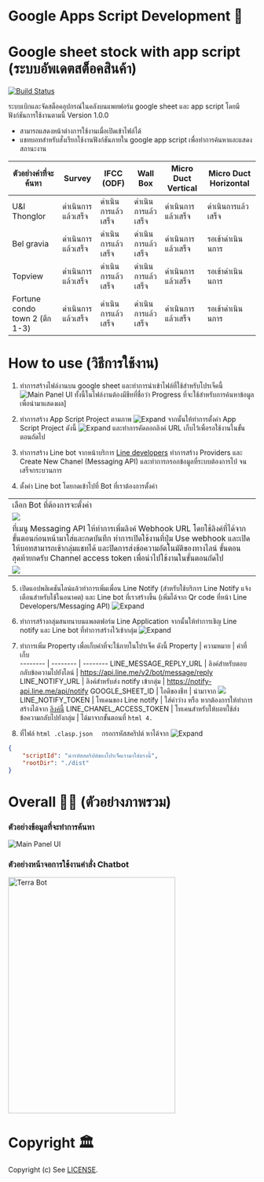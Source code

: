 # Google Apps Script Development 💯

# Google sheet stock with app script (ระบบอัพเดตสต็อคสินค้า)

[![Build Status](https://travis-ci.org/joemccann/dillinger.svg?branch=master)](https://travis-ci.org/joemccann/dillinger)

ระบบเบิกและจัดสต็อคอุปกรณ์ในคลังบนแพทฟอร์ม google sheet และ app script โดยมีฟังก์ชันการใช้งานตามนี้ Version 1.0.0

  - สามารถแสดงหน้าต่างการใช้งานเมื่อเปิดเข้าไฟล์ได้
  - แชทบอทสำหรับสั่งเรียกใช้งานฟังก์ชันภายใน google app script เพื่อทำการค้นหาและแสดงสถานะงาน

ตัวอย่างคำที่จะค้นหา | Survey	| IFCC (ODF) |	Wall Box	| Micro Duct Vertical	| Micro Duct Horizontal
------------ | ------------- | ------------- | ------------- | ------------- | -------------
U&I Thonglor | ดำเนินการแล้วเสร็จ | ดำเนินการแล้วเสร็จ |  ดำเนินการแล้วเสร็จ |  ดำเนินการแล้วเสร็จ |  ดำเนินการแล้วเสร็จ 
Bel gravia | ดำเนินการแล้วเสร็จ |  ดำเนินการแล้วเสร็จ |  ดำเนินการแล้วเสร็จ |  ดำเนินการแล้วเสร็จ |  รอเข้าดำเนินนการ 
Topview | ดำเนินการแล้วเสร็จ |  ดำเนินการแล้วเสร็จ |  ดำเนินการแล้วเสร็จ |  ดำเนินการแล้วเสร็จ |  รอเข้าดำเนินนการ 
Fortune condo town 2 (ตึก 1-3) | ดำเนินการแล้วเสร็จ |  ดำเนินการแล้วเสร็จ |  ดำเนินการแล้วเสร็จ |  ดำเนินการแล้วเสร็จ | รอเข้าดำเนินนการ 

# How to use (วิธีการใช้งาน)
1. ทำการสร้างไฟล์งานบน google sheet และทำการนำเข้าไฟล์ที่ใช้สำหรับโปรเจ็คนี้
![Main Panel UI](https://github.com/ggafiled/googlesheet_appscript_project_list/blob/master/img/googlesheet_appscript_project_list_01.PNG)
ทั้งนี้ในไฟล์งานต้องมีชีทที่ชื่อว่า Progress ที่จะใช้สำหรับการค้นหาข้อมูลเพื่อนำมาแสดงผล]

2. ทำการสร้าง App Script Project ตามภาพ
![Expand](https://github.com/ggafiled/googlesheet_appscript_project_list/blob/master/img/expand-03.jpg)
จากนั้นให้ทำการตั้งค่า App Script Project ดังนี้
![Expand](https://github.com/ggafiled/googlesheet_appscript_project_list/blob/master/img/expand-04.jpg) 
และทำการคัดลอกลิงค์ URL เก็บไว้เพื่อรอใช้งานในขั้นตอนถัดไป

3. ทำการสร้าง Line bot จากหน้าบริการ [Line developers](https://developers.line.biz/en/) ทำการสร้าง Providers และ Create New Chanel (Messaging API) และทำการกรอกข้อมูลที่ระบบต้องการไป จนเสร็จกระบวนการ

4. ตั้งค่า Line bot โดยกดเข้าไปที่ Bot ที่เราต้องการตั้งค่า
<table>
  <tr>
    <td>เลือก Bot ที่ต้องการจะตั้งค่า</td>
  </tr>
  <tr>
    <td><img src="https://github.com/ggafiled/googlesheet_appscript_project_list/blob/master/img/expand-01.jpg"></td>
  </tr>
  <tr>
    <td>ที่เมนู Messaging API ให้ทำการเพิ่มลิงค์ Webhook URL โดยใช้ลิงค์ที่ได้จากขั้นตอนก่อนหน้ามาใส่และกดบันทึก ทำการเปิดใช้งานที่ปุ่ม Use webhook และเปิดให้บอทสามารถเข้ากลุ่มแชทได้ และปิดการส่งข้อความอัตโนมัติของทางไลน์ ขั้นตอนสุดท้ายกดรับ Channel access token เพื่อนำไปใช้งานในขั้นตอนถัดไป</td>
  </tr>
  <tr>
    <td><img src="https://github.com/ggafiled/googlesheet_appscript_project_list/blob/master/img/expand-02.jpg"></td>
  </tr>
 </table>

5. เปิดแอปพลิเคชันไลน์แล้วทำการเพิ่มเพื่อน Line Notify (สำหรับใช้บริการ Line Notify แจ้งเตือนสำหรับใช้ในอนาคต) และ Line bot ที่เราสร้างขึ้น (เพิ่มได้จาก Qr code ที่หน้า Line Developers/Messaging API)
![Expand](https://github.com/ggafiled/googlesheet_appscript_project_list/blob/master/img/expand-05.jpg)

6. ทำการสร้างกลุ่มสนทนาบนแพลตฟอร์ม Line Application จากนั้นให้ทำการเชิญ Line notify และ Line bot ที่ทำการสร้างไว้เข้ากลุ่ม 
![Expand](https://github.com/ggafiled/googlesheet_appscript_project_list/blob/master/img/expand-06.jpg)

7. ทำการเพิ่ม Property เพื่อเก็บค่าที่จะใช้ภายในโปรเจ็ค ดังนี้
Property | ความหมาย | ค่าที่เก็บ	
-------- | -------- | --------
LINE_MESSAGE_REPLY_URL | ลิงค์สำหรับตอบกลับข้อความไปยังไลน์ | https://api.line.me/v2/bot/message/reply
LINE_NOTIFY_URL | ลิงค์สำหรับส่ง notify เข้ากลุ่ม | https://notify-api.line.me/api/notify
GOOGLE_SHEET_ID | ไอดีของชีท | นำมาจาก <img src="https://github.com/ggafiled/googlesheet_appscript_project_list/blob/master/img/expand-08.jpg">
LINE_NOTIFY_TOKEN | โทเคนของ Line notify | ใส่ค่าว่าง หรือ หากต้องการให้ทำการสร้างได้จาก [ลิงค์นี้](https://notify-bot.line.me/th/)
LINE_CHANEL_ACCESS_TOKEN | โทเคนสำหรับให้บอทใช้ส่งข้อความกลับไปยังกลุ่ม | ได้มาจากขั้นตอนที่  ```html 4. ```

8. ที่ไฟล์ ```html .clasp.json  ``` กรอกรหัสสคริปต์
หาได้จาก ![Expand](https://github.com/ggafiled/googlesheet_appscript_project_list/blob/master/img/expand-09.jpg)
```json
{
    "scriptId": "นำรหัสสคริปต์ของโปรเจ็คเรามาใส่ตรงนี้",
    "rootDir": "./dist"
}
```
# Overall 🍚🍣 (ตัวอย่างภาพรวม)
### ตัวอย่างข้อมูลที่จะทำการค้นหา
![Main Panel UI](https://github.com/ggafiled/googlesheet_appscript_project_list/blob/master/img/googlesheet_appscript_project_list_02.PNG)
### ตัวอย่างหน้าจอการใช้งานคำสั่ง Chatbot 
<img src="https://github.com/ggafiled/googlesheet_appscript_project_list/blob/master/img/terra-project-bot01.jpg" alt="Terra Bot" width="340" height="480">

# Copyright 🏛
Copyright (c) See [LICENSE](https://github.com/ggafiled/googlesheet_appscript_project_list/blob/master/LICENSE).
